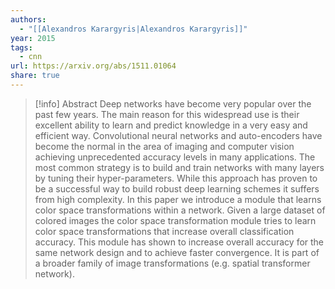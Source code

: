 ```yaml
---
authors:
  - "[[Alexandros Karargyris|Alexandros Karargyris]]"
year: 2015
tags:
  - cnn
url: https://arxiv.org/abs/1511.01064
share: true
---
```

> [!info] Abstract
> Deep networks have become very popular over the past few years. The main reason for this widespread use is their excellent ability to learn and predict knowledge in a very easy and efficient way. Convolutional neural networks and auto-encoders have become the normal in the area of imaging and computer vision achieving unprecedented accuracy levels in many applications. The most common strategy is to build and train networks with many layers by tuning their hyper-parameters. While this approach has proven to be a successful way to build robust deep learning schemes it suffers from high complexity. In this paper we introduce a module that learns color space transformations within a network. Given a large dataset of colored images the color space transformation module tries to learn color space transformations that increase overall classification accuracy. This module has shown to increase overall accuracy for the same network design and to achieve faster convergence. It is part of a broader family of image transformations (e.g. spatial transformer network).